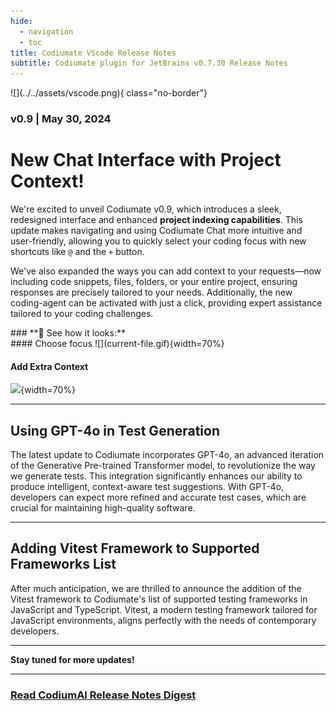 ```yaml
---
hide:
  - navigation
  - toc
title: Codiumate VScode Release Notes
subtitle: Codiumate plugin for JetBrains v0.7.30 Release Notes
---
```


<div class="centered" markdown>
![](../../assets/vscode.png){ class="no-border"}

### v0.9 | May 30, 2024

<div class="content" markdown>
<div class="bg-blue" markdown>
<div class="content" markdown>

###
# New Chat Interface with **Project Context**!

We're excited to unveil Codiumate v0.9, which introduces a sleek, redesigned interface and enhanced **project indexing capabilities**. This update makes navigating and using Codiumate Chat more intuitive and user-friendly, allowing you to quickly select your coding focus with new shortcuts like `@` and the `+` button. 

We've also expanded the ways you can add context to your requests—now including code snippets, files, folders, or your entire project, ensuring responses are precisely tailored to your needs. Additionally, the new coding-agent can be activated with just a click, providing expert assistance tailored to your coding challenges. 

<div class="left-padding" markdown>
### **🤩 See how it looks:**
</div>
#### Choose focus
![](current-file.gif){width=70%}

#### Add Extra Context
![](extra-context.gif){width=70%}


--- 

## Using **GPT-4o** in Test Generation

The latest update to Codiumate incorporates GPT-4o, an advanced iteration of the Generative Pre-trained Transformer model, to revolutionize the way we generate tests. This integration significantly enhances our ability to produce intelligent, context-aware test suggestions. With GPT-4o, developers can expect more refined and accurate test cases, which are crucial for maintaining high-quality software. 

--- 

## Adding **Vitest** Framework to Supported Frameworks List

After much anticipation, we are thrilled to announce the addition of the Vitest framework to Codiumate's list of supported testing frameworks in JavaScript and TypeScript. Vitest, a modern testing framework tailored for JavaScript environments, aligns perfectly with the needs of contemporary developers. 

--- 

**Stay tuned for more updates!**

---

### **[Read CodiumAI Release Notes Digest](../../index.md)**

</div>
</div>
</div>
</div>